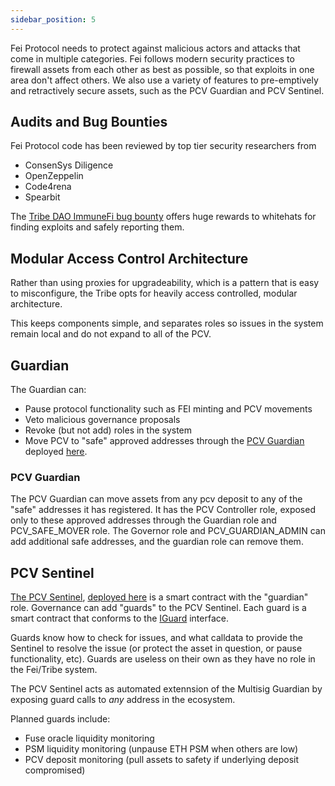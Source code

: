 ```yaml
---
sidebar_position: 5
---
```


Fei Protocol needs to protect against malicious actors and attacks that come in multiple categories. Fei follows modern security practices to firewall assets from each other as best as possible, so that exploits in one area don't affect others. We also use a variety of features to pre-emptively and retractively secure assets, such as the PCV Guardian and PCV Sentinel.

## Audits and Bug Bounties
Fei Protocol code has been reviewed by top tier security researchers from 
- ConsenSys Diligence
- OpenZeppelin
- Code4rena
- Spearbit

The [Tribe DAO ImmuneFi bug bounty](https://immunefi.com/bounty/tribedao/) offers huge rewards to whitehats for finding exploits and safely reporting them.

## Modular Access Control Architecture
Rather than using proxies for upgradeability, which is a pattern that is easy to misconfigure, the Tribe opts for heavily access controlled, modular architecture.

This keeps components simple, and separates roles so issues in the system remain local and do not expand to all of the PCV.

## Guardian

The Guardian can:
* Pause protocol functionality such as FEI minting and PCV movements
* Veto malicious governance proposals
* Revoke (but not add) roles in the system
* Move PCV to "safe" approved addresses through the [PCV Guardian](https://github.com/fei-protocol/fei-protocol-core/blob/develop/contracts/pcv/PCVGuardian.sol) deployed [here](https://etherscan.io/address/0x2D1b1b509B6432A73e3d798572f0648f6453a5D9#code).

### PCV Guardian
The PCV Guardian can move assets from any pcv deposit to any of the "safe" addresses it has registered. It has the PCV Controller role, exposed only to these approved addresses through the Guardian role and PCV_SAFE_MOVER role. The Governor role and PCV_GUARDIAN_ADMIN can add additional safe addresses, and the guardian role can remove them.

## PCV Sentinel

[The PCV Sentinel](https://github.com/fei-protocol/fei-protocol-core/blob/develop/contracts/sentinel/PCVSentinel.sol), [deployed here](https://etherscan.io/address/0xC297705Acf50134d256187c754B92FA37826C019#code) is a smart contract with the "guardian" role. Governance can add "guards" to the PCV Sentinel. Each guard is a smart contract that conforms to the [IGuard](https://github.com/fei-protocol/fei-protocol-core/blob/develop/contracts/sentinel/IGuard.sol) interface.

Guards know how to check for issues, and what calldata to provide the Sentinel to resolve the issue (or protect the asset in question, or pause functionality, etc). Guards are useless on their own as they have no role in the Fei/Tribe system.

The PCV Sentinel acts as automated extennsion of the Multisig Guardian by exposing guard calls to *any* address in the ecosystem.

Planned guards include:
- Fuse oracle liquidity monitoring
- PSM liquidity monitoring (unpause ETH PSM when others are low)
- PCV deposit monitoring (pull assets to safety if underlying deposit compromised)